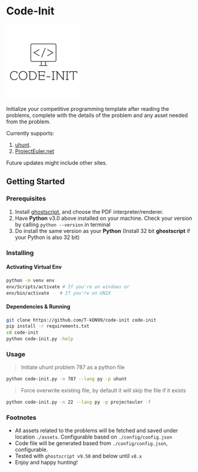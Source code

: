 # Code-Init

![alt text](images/code-init.png "Code-Init")

Initialize your competitive programming template after reading the problems, complete with the details of the problem and any asset needed from the problem.

Currently supports: 
1. [uhunt](https://uhunt.onlinejudge.org/). 
2. [ProjectEuler.net](https://projecteuler.net/)

Future updates might include other sites.

## Getting Started

### Prerequisites

1. Install [ghostscript](https://www.ghostscript.com/download.html), and choose the PDF interpreter/renderer.
2. Have **Python** v3.0 above installed on your machine. Check your version by calling `python --version` in terminal
3. Do install the same version as your **Python** (Install 32 bit **ghostscript** if your Python is also 32 bit)

### Installing

#### Activating Virtual Env
```bash
python -m venv env
env/Scripts/activate # If you're on windows or
env/bin/activate    # If you're on UNIX
```

#### Dependencies & Running
```bash
git clone https://github.com/T-kON99/code-init code-init
pip install -r requirements.txt
cd code-init
python code-init.py -help
```

### Usage

> Initiate uhunt problem 787 as a python file
```bash
python code-init.py -n 787 --lang py -p uhunt
```
> Force overwrite existing file, by default it will skip the file if it exists
```bash
python code-init.py -n 22 --lang py -p projecteuler -f
```

### Footnotes

- All assets related to the problems will be fetched and saved under      location `./assets`. Configurable based on `./config/config.json`
- Code file will be generated based from `./config/config.json`, configurable.
- Tested with `ghostscript v9.50` and below until `v8.x`
- Enjoy and happy hunting!
